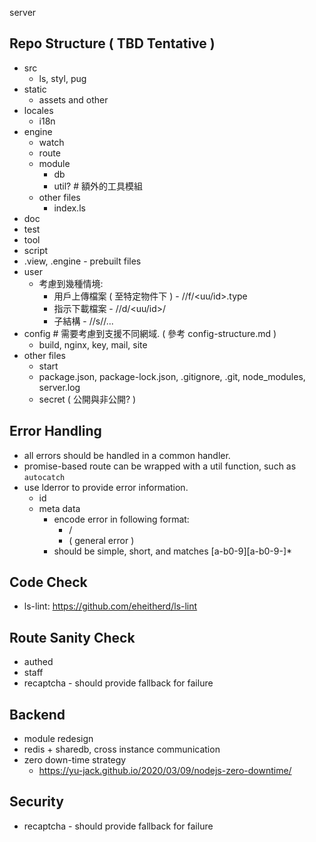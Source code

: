 server

## Repo Structure ( TBD Tentative ) 

 - src
   - ls, styl, pug
 - static
   - assets and other
 - locales
   - i18n 
 - engine
   - watch
   - route
   - module
     - db
     - util? # 額外的工具模組
   - other files
     - index.ls
 - doc
 - test
 - tool
 - script
 - .view, .engine - prebuilt files
 - user
   - 考慮到幾種情境:
     - 用戶上傳檔案 ( 至特定物件下 ) - /<type>/f/<uu/id>.type
     - 指示下載檔案 - /<type>/d/<uu/id>/
     - 子結構 - /<type>/s/<type>/...
 - config # 需要考慮到支援不同網域. ( 參考 config-structure.md )
   - build, nginx, key, mail, site
 - other files
   - start
   - package.json, package-lock.json, .gitignore, .git, node_modules, server.log
   - secret ( 公開與非公開? )

## Error Handling

 - all errors should be handled in a common handler.
 - promise-based route can be wrapped with a util function, such as `autocatch`
 - use lderror to provide error information.
   - id
   - meta data
     - encode error in following format:
       - <module-name>/<error-name>
       - <error-name> ( general error )
     - <error-name> should be simple, short, and matches [a-b0-9][a-b0-9-]*

## Code Check
 - ls-lint: https://github.com/eheitherd/ls-lint

## Route Sanity Check

 - authed
 - staff
 - recaptcha - should provide fallback for failure

## Backend

 - module redesign
 - redis + sharedb, cross instance communication
 - zero down-time strategy
   - https://yu-jack.github.io/2020/03/09/nodejs-zero-downtime/


## Security

 - recaptcha - should provide fallback for failure
